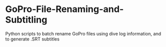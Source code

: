 # GoPro-File-Renaming-and-Subtitling
Python scripts to batch rename GoPro files using dive log information, and to generate .SRT subtitles
